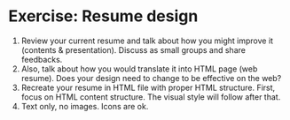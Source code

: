 # Exercise: Resume design

1. Review your current resume and talk about how you might improve it (contents & presentation). Discuss as small groups and share feedbacks.
1. Also, talk about how you would translate it into HTML page (web resume). Does your design need to change to be effective on the web?
1. Recreate your resume in HTML file with proper HTML structure. First, focus on HTML content structure. The visual style will follow after that.
1. Text only, no images. Icons are ok.
